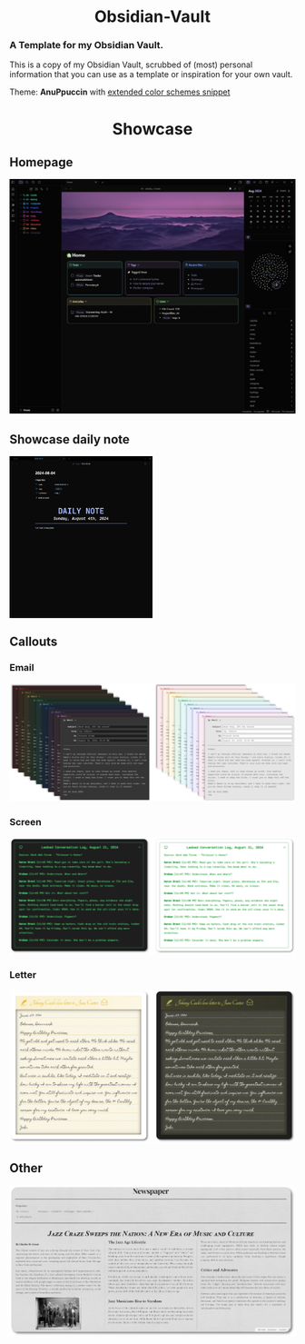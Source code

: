 <h1 align="center">Obsidian-Vault</h1>

### A Template for my Obsidian Vault.

This is a copy of my Obsidian Vault, scrubbed of (most) personal information that you can use as a template or inspiration for your own vault.

Theme: **AnuPpuccin** with [extended color schemes snippet](./.obsidian/snippets/extended-colorschemes.css)

<h1 align="center">Showcase</h1>

## Homepage
![homepage](./Vault/showcase/showcase_v4.png)

## Showcase daily note
<img src="./Vault/showcase/showcase_daily_v2.png" width="50%" align="center">

## Callouts
### Email
![email](./Vault/showcase/email.png)
### Screen
![screen](./Vault/showcase/screen.png)
### Letter
![letter](./Vault/showcase/letter.png)

## Other
![newspaper](./Vault/showcase/newspaper.png)
